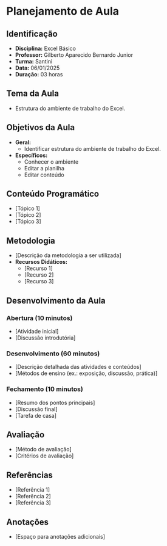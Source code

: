 # Planejamento de Aula

## Identificação
- **Disciplina:** Excel Básico
- **Professor:** Gilberto Aparecido Bernardo Junior
- **Turma:** Santini
- **Data:** 06/01/2025
- **Duração:** 03 horas

## Tema da Aula
- Estrutura do ambiente de trabalho do Excel.

## Objetivos da Aula
- **Geral:** 
  - Identificar estrutura do ambiente de trabalho do Excel.
- **Específicos:**
  - Conhecer o ambiente
  - Editar a planilha
  - Editar conteúdo

## Conteúdo Programático
- [Tópico 1]
- [Tópico 2]
- [Tópico 3]

## Metodologia
- [Descrição da metodologia a ser utilizada]
- **Recursos Didáticos:**
  - [Recurso 1]
  - [Recurso 2]
  - [Recurso 3]

## Desenvolvimento da Aula

### Abertura (10 minutos)
- [Atividade inicial]
- [Discussão introdutória]

### Desenvolvimento (60 minutos)
- [Descrição detalhada das atividades e conteúdos]
- [Métodos de ensino (ex.: exposição, discussão, prática)]

### Fechamento (10 minutos)
- [Resumo dos pontos principais]
- [Discussão final]
- [Tarefa de casa]

## Avaliação
- [Método de avaliação]
- [Critérios de avaliação]

## Referências
- [Referência 1]
- [Referência 2]
- [Referência 3]

## Anotações
- [Espaço para anotações adicionais]
